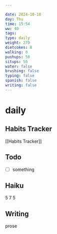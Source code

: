 ```yaml
---

date: 2024-10-10
day: Thu
time: 15:54
ww: 40
tags:
type: daily
weight: 270
dietcokes: 8
walking: 0
pushups: 50
situps: 50
water: false
brushing: false
typing: false
spanish: false
writing: false
---
```


# daily

## Habits Tracker
[[Habits Tracker]]

## Todo
- [ ] something
## Haiku
5
7
5
## Writing
prose
